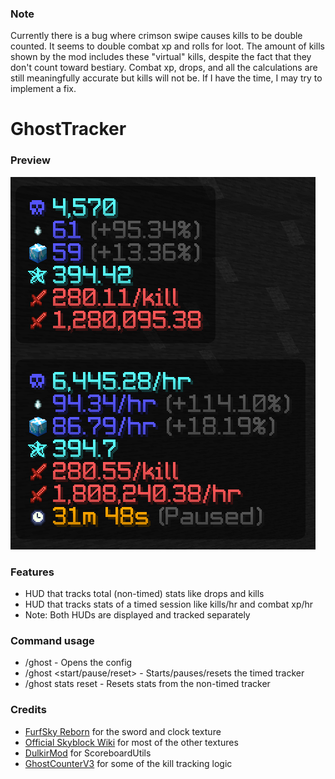 ### Note
Currently there is a bug where crimson swipe causes kills to be double counted.
It seems to double combat xp and rolls for loot. The amount of kills shown by the mod
includes these "virtual" kills, despite the fact that they don't count toward bestiary.
Combat xp, drops, and all the calculations are still meaningfully accurate but kills
will not be. If I have the time, I may try to implement a fix.

# GhostTracker
### Preview
![preview](./ghost%20tracker%20preview.png)

### Features
- HUD that tracks total (non-timed) stats like drops and kills
- HUD that tracks stats of a timed session like kills/hr and combat xp/hr
- Note: Both HUDs are displayed and tracked separately
### Command usage
- /ghost - Opens the config
- /ghost <start/pause/reset> - Starts/pauses/resets the timed tracker
- /ghost stats reset - Resets stats from the non-timed tracker
### Credits
- [FurfSky Reborn](https://furfsky.net/) for the sword and clock texture
- [Official Skyblock Wiki](https://wiki.hypixel.net/) for most of the other textures
- [DulkirMod](https://github.com/inglettronald/DulkirMod) for ScoreboardUtils
- [GhostCounterV3](https://www.chattriggers.com/modules/v/GhostCounterV3) for some of the kill tracking logic
